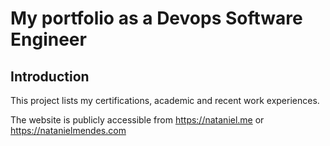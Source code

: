 # My portfolio as a Devops Software Engineer

## Introduction

This project lists my certifications, academic and recent work experiences.

The website is publicly accessible from https://nataniel.me or https://natanielmendes.com
